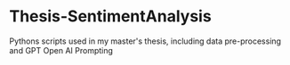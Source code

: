 # Thesis-SentimentAnalysis
Pythons scripts used in my master's thesis, including data pre-processing and GPT Open AI Prompting
